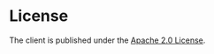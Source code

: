 # License

The client is published under the [Apache 2.0 License](http://www.apache.org/licenses/LICENSE-2.0).